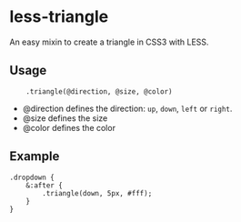 # less-triangle
An easy mixin to create a triangle in CSS3 with LESS.

## Usage
```
    .triangle(@direction, @size, @color)
```
- @direction defines the direction: `up`, `down`, `left` or `right`.
- @size defines the size
- @color defines the color

## Example
```
.dropdown {
    &:after {
        .triangle(down, 5px, #fff);
    }
}
```